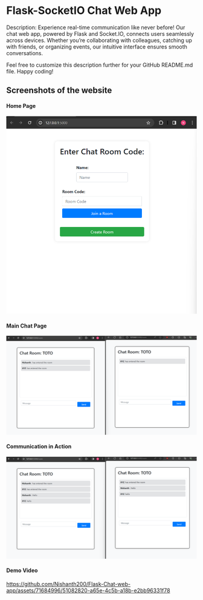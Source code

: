 <h1>Flask-SocketIO Chat Web App</h1>

<p>Description: Experience real-time communication like never before! Our chat web app, powered by Flask and Socket.IO, connects users seamlessly across devices. 
  Whether you’re collaborating with colleagues, catching up with friends, or organizing events, our intuitive interface ensures smooth conversations. 
</p>
<p>Feel free to customize this description further for your GitHub README.md file. Happy coding!</p>
<h2>Screenshots of the website</h2>

<h4>Home Page</h4>
<img src='./images_video/chat-HomePage.png'>

<h4>Main Chat Page</h4>
<img src='./images_video/chat-main-page.png'>

<h4>Communication in Action</h4>
<img src='./images_video/communication.png'>

<h4>Demo Video</h4>






https://github.com/Nishanth200/Flask-Chat-web-app/assets/71684996/51082820-a65e-4c5b-a18b-e2bb96331f78







